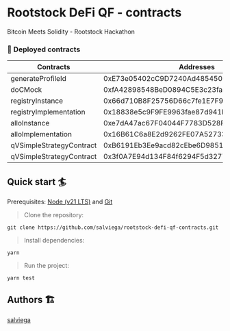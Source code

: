 # Rootstock DeFi QF - contracts

Bitcoin Meets Solidity - Rootstock Hackathon

### 📜 Deployed contracts

| Contracts                | Addresses                                  |
| ------------------------ | ------------------------------------------ |
| generateProfileId        | 0xE73e05402cC9D7240Ad48545035B0e4CD5D24400 |
| doCMock                  | 0xfA42898548BeD0894C5E3c23fa4196906C252050 |
| registryInstance         | 0x66d710B8F25756D66c7fe1E7F9cE74d375863a20 |
| registryImplementation   | 0x18838e5c9F9FE9963fae87d941F6ac55BF4C7E5a |
| alloInstance             | 0xe7dA47ac67F04044F7783D528F11cDb309b5D2e2 |
| alloImplementation       | 0x16B61C6a8E2d9262FE07A527336aB2bCe5FcDdAC |
| qVSimpleStrategyContract | 0xB6191Eb3Ee9acd82cEbe6D9851D806Db24e3E35D |
| qVSimpleStrategyContract | 0x3f0A7E94d134F84f6294F5d3277d2b86bdFDF24c |

## Quick start 🏄

Prerequisites: [Node (v21 LTS)](https://nodejs.org/en/download/) and [Git](https://git-scm.com/downloads)

> Clone the repository:

```
git clone https://github.com/salviega/rootstock-defi-qf-contracts.git
```

> Install dependencies:

```
yarn
```

> Run the project:

```
yarn test
```

## Authors 🏗

[salviega](https://github.com/salviega)
